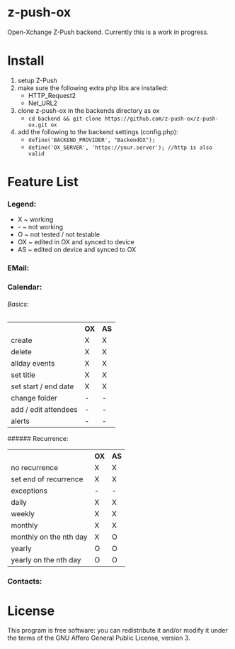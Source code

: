 z-push-ox
=========

Open-Xchange Z-Push backend. Currently this is a work in progress.


Install
=======

1. setup Z-Push
2. make sure the following extra php libs are installed:
    * HTTP\_Request2
    * Net\_URL2
3. clone z-push-ox in the backends directory as ox
    * `cd backend && git clone https://github.com/z-push-ox/z-push-ox.git ox`
4. add the following to the backend settings (config.php):
    * `define('BACKEND_PROVIDER', "BackendOX");`
    * `define('OX_SERVER', 'https://your.server'); //http is also valid`


Feature List
============

### Legend:
  - X ~ working
  - \- ~ not working
  - O ~ not tested / not testable
  - OX ~ edited in OX and synced to device
  - AS ~ edited on device and synced to OX

### EMail:

### Calendar:
###### Basics:
<table>
  <tr>
    <th></th>
    <th>OX</th>
    <th>AS</th>
  </tr>
  <tr>
    <td>create</td>
    <td>X</td>
    <td>X</td>
  </tr>
  <tr>
    <td>delete</td>
    <td>X</td>
    <td>X</td>
  </tr>
  <tr>
    <td>allday events</td>
    <td>X</td>
    <td>X</td>
  </tr>
  <tr>
    <td>set title</td>
    <td>X</td>
    <td>X</td>
  </tr>
  <tr>
    <td>set start / end date</td>
    <td>X</td>
    <td>X</td>
  </tr>
  <tr>
    <td>change folder</td>
    <td>-</td>
    <td>-</td>
  </tr>
  <tr>
    <td>add / edit attendees</td>
    <td>-</td>
    <td>-</td>
  </tr>
  <tr>
    <td>alerts</td>
    <td>-</td>
    <td>-</td>
  </tr>
</table>
###### Recurrence:
<table>
  <tr>
    <th></th>
    <th>OX</th>
    <th>AS</th>
  </tr>
  <tr>
    <td>no recurrence</td>
    <td>X</td>
    <td>X</td>
  </tr>
  <tr>
    <td>set end of recurrence</td>
    <td>X</td>
    <td>X</td>
  </tr>
  <tr>
    <td>exceptions</td>
    <td>-</td>
    <td>-</td>
  </tr>
  <tr>
    <td>daily</td>
    <td>X</td>
    <td>X</td>
  </tr>
  <tr>
    <td>weekly</td>
    <td>X</td>
    <td>X</td>
  </tr>
  <tr>
    <td>monthly</td>
    <td>X</td>
    <td>X</td>
  </tr>
  <tr>
    <td>monthly on the nth day</td>
    <td>X</td>
    <td>O</td>
  </tr>
  <tr>
    <td>yearly</td>
    <td>O</td>
    <td>O</td>
  </tr>
  <tr>
    <td>yearly on the nth day</td>
    <td>O</td>
    <td>O</td>
  </tr>
</table>

### Contacts:

License
=======

This program is free software: you can redistribute it and/or modify it under 
the terms of the GNU Affero General Public License, version 3.
